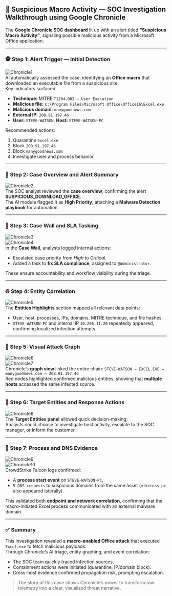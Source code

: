 ## 🧩 Suspicious Macro Activity — SOC Investigation Walkthrough using Google Chronicle

The **Google Chronicle SOC dashboard** lit up with an alert titled **“Suspicious Macro Activity”**, signaling possible malicious activity from a Microsoft Office application.

---

### 🕵️ Step 1: Alert Trigger — Initial Detection  
![Chronicle1](https://github.com/SunilKumarPeela/cyberimages/blob/main/Chronicle1.jpg)  
AI automatically assessed the case, identifying an **Office macro** that downloaded an executable file from a suspicious site.  
Key indicators surfaced:
- **Technique:** MITRE `T1204.002 – User Execution`
- **Malicious file:** `C:\Program Files\Microsoft Office\Office16\Excel.exe`
- **Malicious domain:** `manygoodnews.com`
- **External IP:** `208.91.197.46`
- **User:** `STEVE-WATSON`, **Host:** `STEVE-WATSON-PC`

Recommended actions:
1. Quarantine `Excel.exe`  
2. Block `208.91.197.46`  
3. Block `manygoodnews.com`  
4. Investigate user and process behavior  

---

### 📄 Step 2: Case Overview and Alert Summary  
![Chronicle2](https://github.com/SunilKumarPeela/cyberimages/blob/main/chronicle2.jpg)  
The SOC analyst reviewed the **case overview**, confirming the alert **SUSPICIOUS_DOWNLOAD_OFFICE**.  
The AI module flagged it as **High Priority**, attaching a **Malware Detection playbook** for automation.

---

### 🧱 Step 3: Case Wall and SLA Tasking  
![Chronicle3](https://github.com/SunilKumarPeela/cyberimages/blob/main/chronicle3.png)  
![Chronicle4](https://github.com/SunilKumarPeela/cyberimages/blob/main/Chronicle4.png)  
In the **Case Wall**, analysts logged internal actions:
- Escalated case priority from *High* to *Critical*.
- Added a task to **fix SLA compliance**, assigned to `@Administrator`.

These ensure accountability and workflow visibility during the triage.

---

### 🌐 Step 4: Entity Correlation  
![Chronicle5](https://github.com/SunilKumarPeela/cyberimages/blob/main/chronicle5.png)  
The **Entities Highlights** section mapped all relevant data points:
- User, host, processes, IPs, domains, MITRE technique, and file hashes.
- `STEVE-WATSON-PC` and internal IP `10.205.11.20` repeatedly appeared, confirming localized infection attempts.

---

### 🧠 Step 5: Visual Attack Graph  
![Chronicle6](https://github.com/SunilKumarPeela/cyberimages/blob/main/Chronicle6.png)  
![Chronicle7](https://github.com/SunilKumarPeela/cyberimages/blob/main/Chronicle7.png)  
Chronicle’s **graph view** linked the entire chain:
`STEVE-WATSON → EXCEL.EXE → manygoodnews.com → 208.91.197.46`  
Red nodes highlighted confirmed malicious entities, showing that **multiple hosts** accessed the same infected source.

---

### 🎯 Step 6: Target Entities and Response Actions  
![Chronicle8](https://github.com/SunilKumarPeela/cyberimages/blob/main/Chronicle8.png)  
The **Target Entities panel** allowed quick decision-making:  
Analysts could choose to investigate host activity, escalate to the SOC manager, or inform the customer.

---

### 🧩 Step 7: Process and DNS Evidence  
![Chronicle9](https://github.com/SunilKumarPeela/cyberimages/blob/main/Chronicle9.png)  
![Chronicle10](https://github.com/SunilKumarPeela/cyberimages/blob/main/Chronicle10.png)  
CrowdStrike Falcon logs confirmed:
- A **process start event** on `STEVE-WATSON-PC`.
- `5 DNS requests` to suspicious domains from the same asset (`mikeross-pc` also appeared laterally).

This validated both **endpoint and network correlation**, confirming that the macro-initiated Excel process communicated with an external malware domain.

---

### ✅ Summary  
This investigation revealed a **macro-enabled Office attack** that executed `Excel.exe` to fetch malicious payloads.  
Through Chronicle’s AI triage, entity graphing, and event correlation:
- The SOC team quickly traced infection sources.  
- Containment actions were initiated (quarantine, IP/domain block).  
- Cross-host evidence confirmed propagation risk, prompting escalation.

> The story of this case shows Chronicle’s power to transform raw telemetry into a clear, visualized threat narrative.

